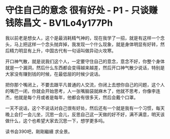 # 守住自己的意念 很有好处 - P1 - 只谈赚钱陈昌文 - BV1Lo4y177Ph

我以前老是想女人，这个是最消耗精气神的，现在我学了一招，就是有这样一个念头，马上把这样一个念头抛弃掉，我发现一个什么现象，就是身体明显有好转，然后精力明显有上升，中国古代有一句话叫做异动火攻寒。

开口神气散，就是说我们这个人，一定要守住自己的意念，意念不好，你整个身体就是一个漏洞，然后什么东西都会变得越来越差，然后开口神气散少说话，特别是大家没有赚到钱的时候，在最低层的时候少说话。

把你那个嘴闭上，不要去跟平凡普通的人交流，你闭上去想你自己的问题，这个人的嘴巴一闭，你就会开始思考，人一张嘴脑袋就麻木了，他就不思考，你像李连杰，他就是每个月或者是每年，他都会有很多天，然后会戴个口罩。

一天不说话，这个不说话对自己很有好处，然后还有一个就是我有一个习惯，每天晚上会打一会儿坐，沉思一会儿，反思自己这一天做的好不好，满不满意，明天该做什么，这个也希望大家去沉思一下，想学更多吗。

读书会390吧，剛剛繼續 求全景。
